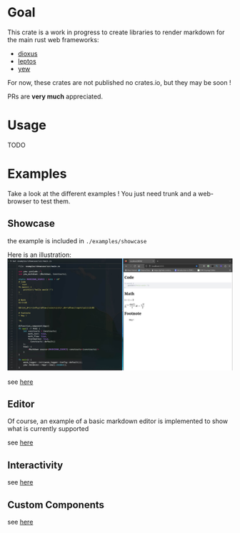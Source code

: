 # Goal

This crate is a work in progress to create libraries to render markdown for the main rust web frameworks:
- [dioxus](https://dioxuslabs.com)
- [leptos](https://www.leptos.dev/)
- [yew](yew.rs)

For now, these crates are not published no crates.io, but they may be soon !

PRs are **very much** appreciated.


# Usage

TODO

# Examples
Take a look at the different examples !
You just need trunk and a web-browser to test them.

## Showcase
the example is included in `./examples/showcase`

Here is an illustration:
![](./img/showcase.jpg)

see [here](https://rambip.github.io/yew-markdown/showcase)

## Editor
Of course, an example of a basic markdown editor is implemented to show what is currently supported

see [here](https://rambip.github.io/rust-web-markdown/editor)

## Interactivity
see [here](https://rambip.github.io/rust-web-markdown/onclick)

## Custom Components
see [here](https://rambip.github.io/rust-web-markdown/custom_components)
